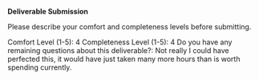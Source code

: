 **Deliverable Submission**

Please describe your comfort and completeness levels before submitting.

Comfort Level (1-5): 
4
Completeness Level (1-5):
4
Do you have any remaining questions about this deliverable?: Not really I could have perfected this, it would have just taken many more hours than is worth spending currently.
